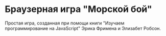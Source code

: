 # Браузерная игра "Морской бой"
Простая игра, созданная при помощи книги "Изучаем программирование на JavaScript" Эрика Фримена и Элизабет Робсон.
